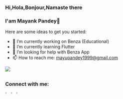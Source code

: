 ### Hi,Hola,Bonjour,Namaste there 
### I'am Mayank Pandey👋



Here are some ideas to get you started:

- 🔭 I’m currently working on Benza (Educational)
- 🌱 I’m currently learning Flutter
- 🤔 I’m looking for help with Benza App
- 📫 How to reach me: mayupandey1999@gmail.com



<img src="https://github-readme-stats.vercel.app/api?username=mayupandey&&show_icons=true&title_color=ffffff&icon_color=bb2acf&text_color=daf7dc&bg_color=191919">


##
### Connect with me:

 [<img src="https://img.icons8.com/color/48/000000/instagram.png" width="3.5%">](https://www.instagram.com/geek_programmer/)[<img src="https://img.icons8.com/color/48/000000/linkedin.png" width="3.5%"/>](https://www.linkedin.com/in/mayank-pandey-5710b5134/)[<img src="https://img.icons8.com/color/48/000000/twitter.png" width="3.5%"/>](https://twitter.com/mackpandey) 
